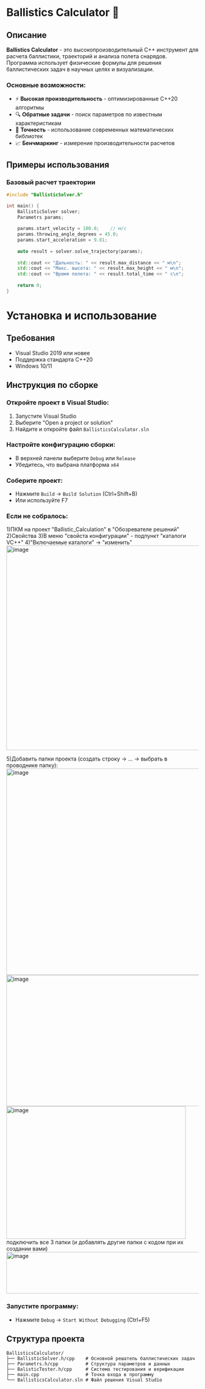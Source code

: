 # Ballistics Calculator 🔭


## Описание

**Ballistics Calculator** - это высокопроизводительный C++ инструмент для расчета баллистики, траекторий и анализа полета снарядов. Программа использует физические формулы для решения баллистических задач в научных целях и визуализации.

### Основные возможности:
- ⚡ **Высокая производительность** - оптимизированные C++20 алгоритмы
- 🔍 **Обратные задачи** - поиск параметров по известным характеристикам
- 🎯 **Точность** - использование современных математических библиотек
- 📈 **Бенчмаркинг** - измерение производительности расчетов

## Примеры использования

### Базовый расчет траектории
```cpp
#include "BallisticSolver.h"

int main() {
    BallisticSolver solver;
    Parametrs params;
    
    params.start_velocity = 100.0;    // м/с
    params.throwing_angle_degrees = 45.0;
    params.start_acceleration = 9.81;
    
    auto result = solver.solve_trajectory(params);
    
    std::cout << "Дальность: " << result.max_distance << " м\n";
    std::cout << "Макс. высота: " << result.max_height << " м\n";
    std::cout << "Время полета: " << result.total_time << " с\n";
    
    return 0;
}

```
# Установка и использование

## Требования
- Visual Studio 2019 или новее
- Поддержка стандарта C++20
- Windows 10/11

## Инструкция по сборке

### Откройте проект в Visual Studio:
1. Запустите Visual Studio
2. Выберите "Open a project or solution"
3. Найдите и откройте файл `BallisticsCalculator.sln`

### Настройте конфигурацию сборки:
- В верхней панели выберите `Debug` или `Release`
- Убедитесь, что выбрана платформа `x64`

### Соберите проект:
- Нажмите `Build` → `Build Solution` (Ctrl+Shift+B)
- Или используйте F7

### Если не собралось:
1)ПКМ на проект "Ballistic_Calculation" в "Обозревателе решений"
2)Свойства
3)В меню "свойста конфигурации" - подпункт "каталоги VC++"
4)"Включаемые каталоги" -> "изменить"
<img width="794" height="535" alt="image" src="https://github.com/user-attachments/assets/6a4892e5-e2cd-4139-b378-84a9f4d44a6d" />

5)Добавить папки проекта (создать строку -> ... -> выбрать в проводнике папку):
<img width="1271" height="540" alt="image" src="https://github.com/user-attachments/assets/97ba08cf-88a2-4c2c-ac9b-4d717d2cf05b" />
<img width="520" height="343" alt="image" src="https://github.com/user-attachments/assets/8508ddf4-91cd-4da2-b04c-81f241c848ca" />
<img width="470" height="347" alt="image" src="https://github.com/user-attachments/assets/3a17e622-69c1-42cd-a4bc-a43a5a5a8ed3" />
подключить все 3 папки (и добавлять другие папки с кодом при их создании вами)
<img width="612" height="109" alt="image" src="https://github.com/user-attachments/assets/4da32af8-8db5-4bed-9780-083fa8288987" />




### Запустите программу:
- Нажмите `Debug` → `Start Without Debugging` (Ctrl+F5)

## Структура проекта

```
BallisticsCalculator/
├── BallisticSolver.h/cpp    # Основной решатель баллистических задач
├── Parametrs.h/cpp          # Структура параметров и данных
├── BalisticTester.h/cpp     # Система тестирования и верификации
├── main.cpp                 # Точка входа в программу
└── BallisticsCalculator.sln # Файл решения Visual Studio
```

